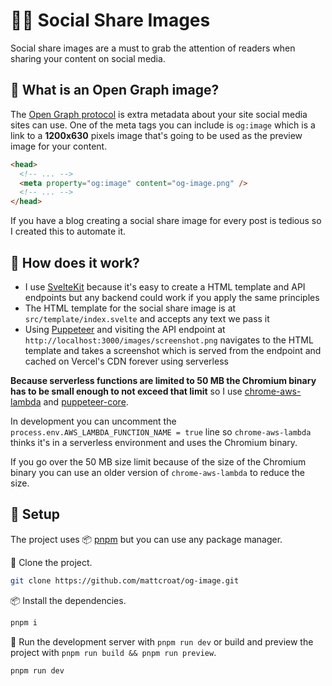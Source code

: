 # 🧑‍🎨 Social Share Images

Social share images are a must to grab the attention of readers when sharing your content on social media.

## 🤨 What is an Open Graph image?

The [Open Graph protocol](https://ogp.me/) is extra metadata about your site social media sites can use. One of the meta tags you can include is `og:image` which is a link to a **1200x630** pixels image that's going to be used as the preview image for your content.

```html
<head>
  <!-- ... -->
  <meta property="og:image" content="og-image.png" />
  <!-- ... -->
</head>
```

If you have a blog creating a social share image for every post is tedious so I created this to automate it.

## 🤔 How does it work?

- I use [SvelteKit](https://kit.svelte.dev/) because it's easy to create a HTML template and API endpoints but any backend could work if you apply the same principles
- The HTML template for the social share image is at `src/template/index.svelte` and accepts any text we pass it
- Using [Puppeteer](https://github.com/puppeteer/puppeteer) and visiting the API endpoint at `http://localhost:3000/images/screenshot.png` navigates to the HTML template and takes a screenshot which is served from the endpoint and cached on Vercel's CDN forever using serverless

**Because serverless functions are limited to 50 MB the Chromium binary has to be small enough to not exceed that limit** so I use [chrome-aws-lambda](https://github.com/alixaxel/chrome-aws-lambda) and [puppeteer-core](https://github.com/puppeteer/puppeteer).

In development you can uncomment the `process.env.AWS_LAMBDA_FUNCTION_NAME = true` line so `chrome-aws-lambda` thinks it's in a serverless environment and uses the Chromium binary.

If you go over the 50 MB size limit because of the size of the Chromium binary you can use an older version of `chrome-aws-lambda` to reduce the size.  

## 📜 Setup

The project uses 📦️ [pnpm](https://pnpm.io/) but you can use any package manager.

👬 Clone the project.

```sh
git clone https://github.com/mattcroat/og-image.git
```

📦️ Install the dependencies.

```sh
pnpm i
```

📜 Run the development server with `pnpm run dev` or build and preview the project with `pnpm run build && pnpm run preview`.

```sh
pnpm run dev
```
